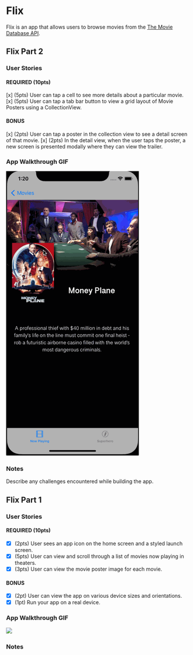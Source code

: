 # Flix

Flix is an app that allows users to browse movies from the [The Movie Database API](http://docs.themoviedb.apiary.io/#).

## Flix Part 2

### User Stories

#### REQUIRED (10pts)
[x] (5pts) User can tap a cell to see more details about a particular movie.
[x] (5pts) User can tap a tab bar button to view a grid layout of Movie Posters using a CollectionView.

#### BONUS
[x] (2pts) User can tap a poster in the collection view to see a detail screen of that movie.
[x] (2pts) In the detail view, when the user taps the poster, a new screen is presented modally where they can view the trailer.

### App Walkthrough GIF

![](flixwalkthrough2.gif)

### Notes
Describe any challenges encountered while building the app.


## Flix Part 1

### User Stories

#### REQUIRED (10pts)
- [x] (2pts) User sees an app icon on the home screen and a styled launch screen.
- [x] (5pts) User can view and scroll through a list of movies now playing in theaters.
- [x] (3pts) User can view the movie poster image for each movie.

#### BONUS
- [x] (2pt) User can view the app on various device sizes and orientations.
- [x] (1pt) Run your app on a real device.

### App Walkthrough GIF
![](flixwalkthrough1.gif) 

### Notes

